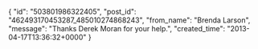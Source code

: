  {
   "id": "503801986322405",
   "post_id": "462493170453287_485010274868243",
   "from_name": "Brenda Larson",
   "message": "Thanks Derek Moran for your help.",
   "created_time": "2013-04-17T13:36:32+0000"
 }
